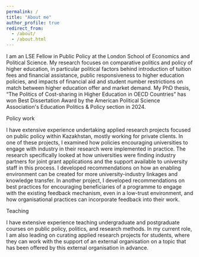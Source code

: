 ```yaml
---
permalink: /
title: "About me"
author_profile: true
redirect_from: 
  - /about/
  - /about.html
---
```


I am an LSE Fellow in Public Policy at the London School of Economics and Political Science. My research focuses on comparative politics and policy of higher education, in particular political factors behind introduction of tuition fees and financial assistance, public responsiveness to higher education policies, and impacts of financial aid and student number restrictions on match between higher education offer and market demand. My PhD thesis, “The Politics of Cost-sharing in Higher Education in OECD Countries” has won Best Dissertation Award by the American Political Science Association's Education Politics & Policy section in 2024. 


Policy work

I have extensive experience undertaking applied research projects focused on public policy within Kazakhstan, mostly working for private clients. In one of these projects, I examined how policies encouraging universities to engage with industry in their research were implemented in practice. The research specifically looked at how universities were finding industry partners for joint grant applications and the support available to university staff in this process. I developed recommendations on how an enabling environment can be created for more university-industry linkages and knowledge transfer. In another project, I developed recommendations on best practices for encouraging beneficiaries of a programme to engage with the existing feedback mechanism, even in a low-trust environment, and how organisational practices can incorporate feedback into their work. 

Teaching

I have extensive experience teaching undergraduate and postgraduate courses on public policy, politics, and research methods. In my current role, I am also leading on curating applied research projects for students, where they can work with the support of an external organisation on a topic that has been offered by this external organisation in advance.

